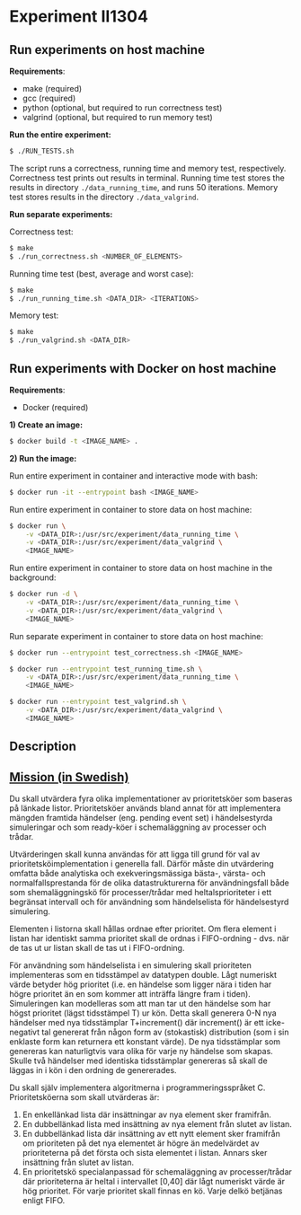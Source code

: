 # Experiment II1304
## Run experiments on host machine
__Requirements__:
 - make (required)
 - gcc (required)
 - python (optional, but required to run correctness test)
 - valgrind (optional, but required to run memory test)

__Run the entire experiment:__
```bash
$ ./RUN_TESTS.sh
```
The script runs a correctness, running time and memory test, respectively.
Correctness test prints out results in terminal.
Running time test stores the results in directory `./data_running_time`, and runs 50 iterations.
Memory test stores results in the directory `./data_valgrind`.

__Run separate experiments:__

Correctness test:
```bash
$ make
$ ./run_correctness.sh <NUMBER_OF_ELEMENTS>
```

Running time test (best, average and worst case):
```bash
$ make
$ ./run_running_time.sh <DATA_DIR> <ITERATIONS>
```

Memory test:
```bash
$ make
$ ./run_valgrind.sh <DATA_DIR>
```
## Run experiments with Docker on host machine
__Requirements__:
 - Docker (required)
 
__1) Create an image:__
```bash
$ docker build -t <IMAGE_NAME> .
```
__2) Run the image:__

Run entire experiment in container and interactive mode with bash:
```bash
$ docker run -it --entrypoint bash <IMAGE_NAME>
```
Run entire experiment in container to store data on host machine:
```bash
$ docker run \
    -v <DATA_DIR>:/usr/src/experiment/data_running_time \
    -v <DATA_DIR>:/usr/src/experiment/data_valgrind \
    <IMAGE_NAME>
```
Run entire experiment in container to store data on host machine in the background:
```bash
$ docker run -d \
    -v <DATA_DIR>:/usr/src/experiment/data_running_time \
    -v <DATA_DIR>:/usr/src/experiment/data_valgrind \
    <IMAGE_NAME>
```
Run separate experiment in container to store data on host machine:
```bash
$ docker run --entrypoint test_correctness.sh <IMAGE_NAME>
```
```bash
$ docker run --entrypoint test_running_time.sh \
    -v <DATA_DIR>:/usr/src/experiment/data_running_time \
    <IMAGE_NAME>
```
```bash
$ docker run --entrypoint test_valgrind.sh \
    -v <DATA_DIR>:/usr/src/experiment/data_valgrind \
    <IMAGE_NAME>
```

## Description

## [Mission (in Swedish)](https://www.kth.se/social/course/II1304/page/uppgift-lasaret-1516/)
Du skall utvärdera fyra olika implementationer av prioritetsköer som baseras på länkade listor. Prioritetsköer används bland annat för att implementera mängden framtida händelser (eng. pending event set) i händelsestyrda simuleringar och som ready-köer i schemaläggning av processer och trådar.

Utvärderingen skall kunna användas för att ligga till grund för val av prioritetsköimplementation i generella fall. Därför måste din utvärdering omfatta både analytiska och exekveringsmässiga bästa-, värsta- och normalfallsprestanda för de olika datastrukturerna för användningsfall både som shemaläggningskö för processer/trådar med heltalsprioriteter i ett begränsat intervall och för användning som händelselista för händelsestyrd simulering. 

Elementen i listorna skall hållas ordnae efter prioritet. Om flera element i listan har identiskt samma prioritet skall de ordnas i FIFO-ordning - dvs. när de tas ut ur listan skall de tas ut i FIFO-ordning.

För användning som händelselista i en simulering skall prioriteten implementeras som en tidsstämpel av datatypen double. Lågt numeriskt värde betyder hög prioritet (i.e. en händelse som ligger nära i tiden har högre prioritet än en som kommer att inträffa längre fram i tiden). Simuleringen kan modelleras som att man tar ut den händelse som har högst prioritet (lägst tidsstämpel T) ur kön. Detta skall generera 0-N nya händelser med nya tidsstämplar T+increment() där increment() är ett icke-negativt tal genererat från någon form av (stokastisk) distribution (som i sin enklaste form kan returnera ett konstant värde). De nya tidsstämplar som genereras kan naturligtvis vara olika för varje ny händelse som skapas. Skulle två händelser med identiska tidsstämplar genereras så skall de läggas in i kön i den ordning de genererades.

Du skall själv implementera algoritmerna i programmeringsspråket C.
Prioritetsköerna som skall utvärderas är:

1. En enkellänkad lista där insättningar av nya element sker framifrån.
2. En dubbellänkad lista med insättning av nya element från slutet av listan.
3. En dubbellänkad lista där insättning av ett nytt element sker framifrån om prioriteten på det nya elementet är högre än medelvärdet av prioriteterna på det första och sista elementet i listan. Annars sker insättning från slutet av listan.
4. En prioritetskö specialanpassad för schemaläggning av processer/trådar där prioriteterna är heltal i intervallet [0,40] där lågt numeriskt värde är hög prioritet. För varje prioritet skall finnas en kö. Varje delkö betjänas enligt FIFO. 

